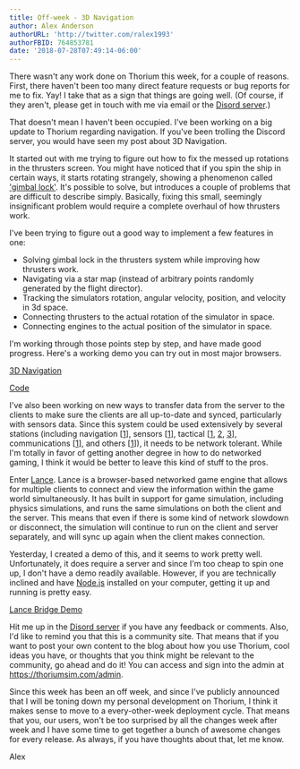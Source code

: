 ```yaml
---
title: Off-week - 3D Navigation
author: Alex Anderson
authorURL: 'http://twitter.com/ralex1993'
authorFBID: 764853781
date: '2018-07-28T07:49:14-06:00'
---
```

There wasn't any work done on Thorium this week, for a couple of reasons. First, there haven't been too many direct feature requests or bug reports for me to fix. Yay! I take that as a sign that things are going well. (Of course, if they aren't, please get in touch with me via email or the [Disord server](https://discord.gg/UvxTQZz).)

That doesn't mean I haven't been occupied. I've been working on a big update to Thorium regarding navigation. If you've been trolling the Discord server, you would have seen my post about 3D Navigation. 

It started out with me trying to figure out how to fix the messed up rotations in the thrusters screen. You might have noticed that if you spin the ship in certain ways, it starts rotating strangely, showing a phenomenon called ['gimbal lock'](https://en.wikipedia.org/wiki/Gimbal_lock). It's possible to solve, but introduces a couple of problems that are difficult to describe simply. Basically, fixing this small, seemingly insignificant problem would require a complete overhaul of how thrusters work.

I've been trying to figure out a good way to implement a few features in one:

- Solving gimbal lock in the thrusters system while improving how thrusters work.
- Navigating via a star map (instead of arbitrary points randomly generated by the flight director).
- Tracking the simulators rotation, angular velocity, position, and velocity in 3d space.
- Connecting thrusters to the actual rotation of the simulator in space.
- Connecting engines to the actual position of the simulator in space.

I'm working through those points step by step, and have made good progress. Here's a working demo you can try out in most major browsers.

[3D Navigation](https://thorium-sim.github.io/3d-navigation/)

[Code](https://github.com/thorium-sim/3d-navigation/)

I've also been working on new ways to transfer data from the server to the clients to make sure the clients are all up-to-date and synced, particularly with sensors data. Since this system could be used extensively by several stations (including navigation [[1](https://github.com/Thorium-Sim/thorium/issues/79)], sensors [[1](https://github.com/Thorium-Sim/thorium/issues/192)], tactical [[1](https://github.com/Thorium-Sim/thorium/issues/949#issuecomment-399612375), [2](https://github.com/Thorium-Sim/thorium/issues/753), [3](https://github.com/Thorium-Sim/thorium/issues/685)], communications [[1](https://github.com/Thorium-Sim/thorium/issues/874)], and others [[1](https://github.com/Thorium-Sim/thorium/issues/77)]), it needs to be network tolerant. While I'm totally in favor of getting another degree in how to do networked gaming, I think it would be better to leave this kind of stuff to the pros.

Enter [Lance](https://lance.gg). Lance is a browser-based networked game engine that allows for multiple clients to connect and view the information within the game world simultaneously. It has built in support for game simulation, including physics simulations, and runs the same simulations on both the client and the server. This means that even if there is some kind of network slowdown or disconnect, the simulation will continue to run on the client and server separately, and will sync up again when the client makes connection.

Yesterday, I created a demo of this, and it seems to work pretty well. Unfortunately, it does require a server and since I'm too cheap to spin one up, I don't have a demo readily available. However, if you are technically inclined and have [Node.js](https://nodejs.org/) installed on your computer, getting it up and running is pretty easy.

[Lance Bridge Demo](https://github.com/alexanderson1993/lance-react)

Hit me up in the [Disord server](https://discord.gg/UvxTQZz) if you have any feedback or comments. Also, I'd like to remind you that this is a community site. That means that if you want to post your own content to the blog about how you use Thorium, cool ideas you have, or thoughts that you think might be relevant to the community, go ahead and do it! You can access and sign into the admin at <https://thoriumsim.com/admin>.

Since this week has been an off week, and since I've publicly announced that I will be toning down my personal development on Thorium, I think it makes sense to move to a every-other-week deployment cycle. That means that you, our users, won't be too surprised by all the changes week after week and I have some time to get together a bunch of awesome changes for every release. As always, if you have thoughts about that, let me know.

Alex
